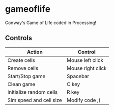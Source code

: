 # gameoflife
Conway's Game of Life coded in Processing!

## Controls
| Action                  | Control           |
|-------------------------|-------------------|
| Create cells            | Mouse left click  |
| Remove cells            | Mouse right click |
| Start/Stop game         | Spacebar          |
| Clean game              | C key             |
| Initialize random cells | R key             |
| Sim speed and cell size | Modify code ;)    |
